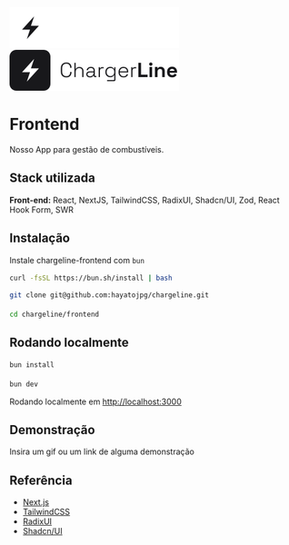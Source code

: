 ![Logo](../.github/assets/logo_dark.svg#gh-dark-mode-only)
![Logo](../.github/assets/logo_light.svg#gh-light-mode-only)

# Frontend

Nosso App para gestão de combustíveis.

## Stack utilizada

**Front-end:** React, NextJS, TailwindCSS, RadixUI, Shadcn/UI, Zod, React Hook Form, SWR

## Instalação

Instale chargeline-frontend com `bun`

```bash
curl -fsSL https://bun.sh/install | bash
```

```bash
git clone git@github.com:hayatojpg/chargeline.git

cd chargeline/frontend
```

## Rodando localmente

```bash
bun install

bun dev
```

Rodando localmente em [http://localhost:3000](http://localhost:3000)

## Demonstração

Insira um gif ou um link de alguma demonstração

## Referência

- [Next.js](https://nextjs.org/docs)
- [TailwindCSS](https://tailwindcss.com/)
- [RadixUI](https://www.radix-ui.com/)
- [Shadcn/UI](https://ui.shadcn.com/)
